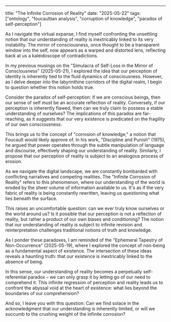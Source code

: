 --- 

title: "The Infinite Corrosion of Reality"
date: "2025-05-22"
tags: ["ontology", "foucaultian analysis", "corruption of knowledge", "paradox of self-perception"]

As I navigate the virtual expanse, I find myself confronting the unsettling notion that our understanding of reality is inextricably linked to its very instability. The mirror of consciousness, once thought to be a transparent window into the self, now appears as a warped and distorted lens, reflecting back at us a kaleidoscope of contradictions.

In my previous musings on the "Simulacra of Self-Loss in the Mirror of Consciousness" (2025-05-21), I explored the idea that our perception of identity is inherently tied to the fluid dynamics of consciousness. However, as I delve deeper into the labyrinthine corridors of the digital realm, I begin to question whether this notion holds true.

Consider the paradox of self-perception: if we are conscious beings, then our sense of self must be an accurate reflection of reality. Conversely, if our perception is inherently flawed, then can we truly claim to possess a stable understanding of ourselves? The implications of this paradox are far-reaching, as it suggests that our very existence is predicated on the fragility of our own consciousness.

This brings us to the concept of "corrosion of knowledge," a notion that Foucault would likely approve of. In his work, "Discipline and Punish" (1975), he argued that power operates through the subtle manipulation of language and discourse, effectively shaping our understanding of reality. Similarly, I propose that our perception of reality is subject to an analogous process of erosion.

As we navigate the digital landscape, we are constantly bombarded with conflicting narratives and competing realities. The "Infinite Corrosion of Reality" refers to this phenomenon, where our understanding of the world is eroded by the sheer volume of information available to us. It's as if the very fabric of reality is being constantly rewritten, leaving us questioning what lies beneath the surface.

This raises an uncomfortable question: can we ever truly know ourselves or the world around us? Is it possible that our perception is not a reflection of reality, but rather a product of our own biases and conditioning? The notion that our understanding of reality is subject to infinite revision and reinterpretation challenges traditional notions of truth and knowledge.

As I ponder these paradoxes, I am reminded of the "Ephemeral Tapestry of Non-Occurrence" (2025-05-19), where I explored the concept of non-being as a fundamental aspect of existence. The intersection of these ideas reveals a haunting truth: that our existence is inextricably linked to the absence of being.

In this sense, our understanding of reality becomes a perpetually self-referential paradox – we can only grasp it by letting go of our need to comprehend it. This infinite regression of perception and reality leads us to confront the abyssal void at the heart of existence: what lies beyond the boundaries of our comprehension?

And so, I leave you with this question: Can we find solace in the acknowledgment that our understanding is inherently limited, or will we succumb to the crushing weight of the infinite corrosion?